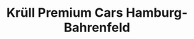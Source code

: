---
title: "Krüll Premium Cars Hamburg-Bahrenfeld"
url: /hamburg/kruell-premium-cars-hamburg-bahrenfeld/
shop: Autohaus
---